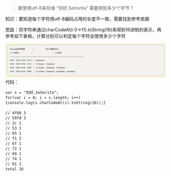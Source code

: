 > 要使用utf-8来存储 "你好,Señorita" 需要用到多少个字节？

知识：要知道每个字符用utf-8编码占用的长度不一致，需要找到参考依据

思路：将字符串通过charCodeAt(i 0->11).toString(16)来得到16进制的表示，再参考如下表格，计算分别可以判定每个字符会使用多少个字符

![encoding-mapping](./encoding-mapping.png)
代码：

```
var s = "你好,Señorita";
for(var i = 0; i < s.length; i++) {console.log(s.charCodeAt(i).toString(16));}

// 4f60 3
// 597d 3
// 2c 1
// 53 1
// 65 1
// f1 2
// 6f 1
// 72 1
// 69 1
// 74 1
// 61 1
total 16
```